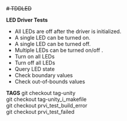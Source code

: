 ~~# TDDLED~~

**LED Driver Tests**

 - All LEDs are off after the driver is initialized.
 - A single LED can be turned on.
 - A single LED can be turned off.
 - Multiple LEDs can be turned on/off .
 - Turn on all LEDs
 - Turn off all LEDs
 - Query LED state
 - Check boundary values
 - Check out-of-bounds values

**TAGS**
git checkout tag-unity<br />
git checkout tag-unity_i_makefile<br />
git checkout prvi_test_build_error<br />
git checkout prvi_test_failed<br />
<br />

